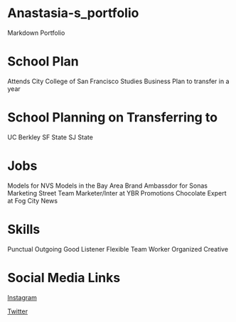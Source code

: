 # Anastasia-s_portfolio
Markdown Portfolio

# School Plan
Attends City College of San Francisco 
Studies Business 
Plan to transfer in a year 

# School Planning on Transferring to
UC Berkley 
SF State
SJ State

# Jobs 
Models for NVS Models in the Bay Area 
Brand Ambassdor for Sonas Marketing
Street Team Marketer/Inter at YBR Promotions
Chocolate Expert at Fog City News

# Skills 
Punctual 
Outgoing 
Good Listener 
Flexible 
Team Worker 
Organized 
Creative

# Social Media Links 
[Instagram](https://www.instagram.com/stasiasnakes/?hl=ko)

[Twitter](https://twitter.com/stasiasnakes?lang=en)
